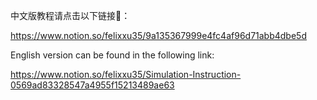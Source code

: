 中文版教程请点击以下链接🔗：

https://www.notion.so/felixxu35/9a135367999e4fc4af96d71abb4dbe5d

English version can be found in the following link:

https://www.notion.so/felixxu35/Simulation-Instruction-0569ad83328547a4955f15213489ae63

